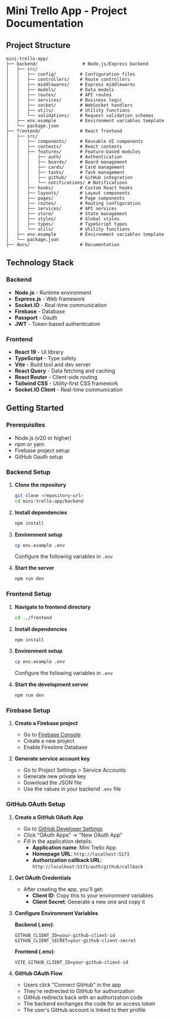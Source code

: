# Mini Trello App - Project Documentation

## Project Structure
```
mini-trello-app/
├── backend/                 # Node.js/Express backend
│   ├── src/
│   │   ├── config/         # Configuration files
│   │   ├── controllers/    # Route controllers
│   │   ├── middlewares/    # Express middlewares
│   │   ├── models/         # Data models
│   │   ├── routes/         # API routes
│   │   ├── services/       # Business logic
│   │   ├── socket/         # WebSocket handlers
│   │   ├── utils/          # Utility functions
│   │   └── validations/    # Request validation schemas
│   ├── env.example         # Environment variables template
│   └── package.json
├── frontend/               # React frontend
│   ├── src/
│   │   ├── components/     # Reusable UI components
│   │   ├── contexts/       # React contexts
│   │   ├── features/       # Feature-based modules
│   │   │   ├── auth/       # Authentication
│   │   │   ├── boards/     # Board management
│   │   │   ├── cards/      # Card management
│   │   │   ├── tasks/      # Task management
│   │   │   ├── github/     # GitHub integration
│   │   │   └── notifications/ # Notifications
│   │   ├── hooks/          # Custom React hooks
│   │   ├── layouts/        # Layout components
│   │   ├── pages/          # Page components
│   │   ├── routes/         # Routing configuration
│   │   ├── services/       # API services
│   │   ├── store/          # State management
│   │   ├── styles/         # Global styles
│   │   ├── types/          # TypeScript types
│   │   └── utils/          # Utility functions
│   ├── env.example         # Environment variables template
│   └── package.json
├── docs/                   # Documentation
```

## Technology Stack

### Backend
- **Node.js** - Runtime environment
- **Express.js** - Web framework
- **Socket.IO** - Real-time communication
- **Firebase** - Database 
- **Passport** - Oauth
- **JWT** - Token-based authentication

### Frontend
- **React 19** - UI library
- **TypeScript** - Type safety
- **Vite** - Build tool and dev server
- **React Query** - Data fetching and caching
- **React Router** - Client-side routing
- **Tailwind CSS** - Utility-first CSS framework
- **Socket.IO Client** - Real-time communication

## Getting Started

### Prerequisites
- Node.js (v20 or higher)
- npm or yarn
- Firebase project setup
- GitHub Oauth setup

### Backend Setup

1. **Clone the repository**
   ```bash
   git clone <repository-url>
   cd mini-trello-app/backend
   ```

2. **Install dependencies**
   ```bash
   npm install
   ```

3. **Environment setup**
   ```bash
   cp env.example .env
   ```
   
   Configure the following variables in `.env`

4. **Start the server**
   ```bash
   npm run dev
   ```

### Frontend Setup

1. **Navigate to frontend directory**
   ```bash
   cd ../frontend
   ```

2. **Install dependencies**
   ```bash
   npm install
   ```

3. **Environment setup**
   ```bash
   cp env.example .env
   ```
   
   Configure the following variables in `.env`

4. **Start the development server**
   ```bash
   npm run dev
   ```

### Firebase Setup

1. **Create a Firebase project**
   - Go to [Firebase Console](https://console.firebase.google.com/)
   - Create a new project
   - Enable Firestore Database

2. **Generate service account key**
   - Go to Project Settings > Service Accounts
   - Generate new private key
   - Download the JSON file
   - Use the values in your backend `.env` file

### GitHub OAuth Setup

1. **Create a GitHub OAuth App**
   - Go to [GitHub Developer Settings](https://github.com/settings/developers)
   - Click "OAuth Apps" -> "New OAuth App"
   - Fill in the application details:
     - **Application name**: Mini Trello App
     - **Homepage URL**: `http://localhost:5173` 
     - **Authorization callback URL**: `http://localhost:5173/auth/github/callback`

2. **Get OAuth Credentials**
   - After creating the app, you'll get:
     - **Client ID**: Copy this to your environment variables
     - **Client Secret**: Generate a new one and copy it

3. **Configure Environment Variables**
   
   **Backend (.env)**:
   ```env
   GITHUB_CLIENT_ID=your-github-client-id
   GITHUB_CLIENT_SECRET=your-github-client-secret
   ```
   
   **Frontend (.env)**:
   ```env
   VITE_GITHUB_CLIENT_ID=your-github-client-id
   ```

4. **GitHub OAuth Flow**
   - Users click "Connect GitHub" in the app
   - They're redirected to GitHub for authorization
   - GitHub redirects back with an authorization code
   - The backend exchanges the code for an access token
   - The user's GitHub account is linked to their profile
